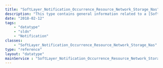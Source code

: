 ```yaml
---
title: "SoftLayer_Notification_Occurrence_Resource_Network_Storage_Nas"
description: "This type contains general information related to a [SoftLayer_Network_Storage_Nas](/reference/datatypes/SoftLayer_Network_Storage_Nas) resource that is impacted by a [SoftLayer_Notification_Occurrence_Event](/reference/datatypes/SoftLayer_Notification_Occurrence_Event). "
date: "2018-02-12"
tags:
    - "datatype"
    - "sldn"
    - "Notification"
classes:
    - "SoftLayer_Notification_Occurrence_Resource_Network_Storage_Nas"
type: "reference"
layout: "datatype"
mainService : "SoftLayer_Notification_Occurrence_Resource_Network_Storage_Nas"
---
```

